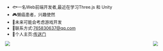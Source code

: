 - 🐟一名Web前端开发者,最近在学习Three.js 和 Unity
- 🎮懒癌患者，兴趣使然
- 🍪未来可能会考虑游戏开发
- 🎵联系方式:765830637@qq.com
- 🏰个人主页:[传送门](https://my-website-one-topaz.vercel.app/)
<img align="right" src="https://github-readme-stats-kallkago.vercel.app/api/top-langs/?username=KallkaGo&hide=css,html,scss,less" />
<img align="left" src="https://github-readme-stats-kallkago.vercel.app/api?username=KallkaGo&show_icons=true" />


